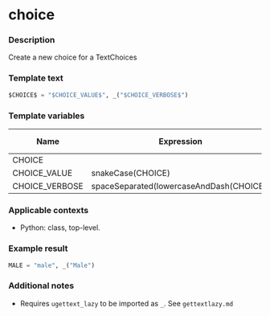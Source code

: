 # choice

### Description
Create a new choice for a TextChoices

### Template text
```python
$CHOICE$ = "$CHOICE_VALUE$", _("$CHOICE_VERBOSE$")
```

### Template variables
| Name          | Expression | Default value | Skip if defined |
|---------------|------------|---------------|-----------------|
| CHOICE |            |               | - [ ]           |
| CHOICE_VALUE | snakeCase(CHOICE) | | - [ ] |
| CHOICE_VERBOSE | spaceSeparated(lowercaseAndDash(CHOICE)) | | - [ ] |

### Applicable contexts
- Python: class, top-level.

### Example result
```python
MALE = "male", _("Male")
```

### Additional notes
 - Requires `ugettext_lazy` to be imported as `_`. See `gettextlazy.md`